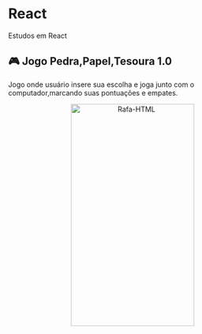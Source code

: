 # React
Estudos em React

## 🎮 Jogo Pedra,Papel,Tesoura 1.0
Jogo onde usuário insere sua escolha e joga junto com o computador,marcando suas pontuações e empates.
<div align="center">
   <img align="center"  alt="Rafa-HTML" height="450" width="250" src="https://media.discordapp.net/attachments/1022605277469626472/1101254814899388516/jogo.gif?width=274&height=491">
</div>
 
  
  ##
  
